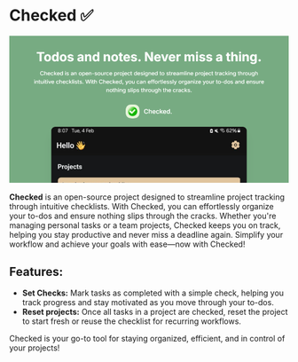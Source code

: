 # Checked ✅

![Checked](https://github.com/KriteshTimsina/checked/blob/master/website/public/og-image.png)

**Checked** is an open-source project designed to streamline project tracking through intuitive checklists. With Checked, you can effortlessly organize your to-dos and ensure nothing slips through the cracks. Whether you're managing personal tasks or a team projects, Checked keeps you on track, helping you stay productive and never miss a deadline again. Simplify your workflow and achieve your goals with ease—now with Checked!

## Features:

- **Set Checks:** Mark tasks as completed with a simple check, helping you track progress and stay motivated as you move through your to-dos.
- **Reset projects:** Once all tasks in a project are checked, reset the project to start fresh or reuse the checklist for recurring workflows.

Checked is your go-to tool for staying organized, efficient, and in control of your projects!

